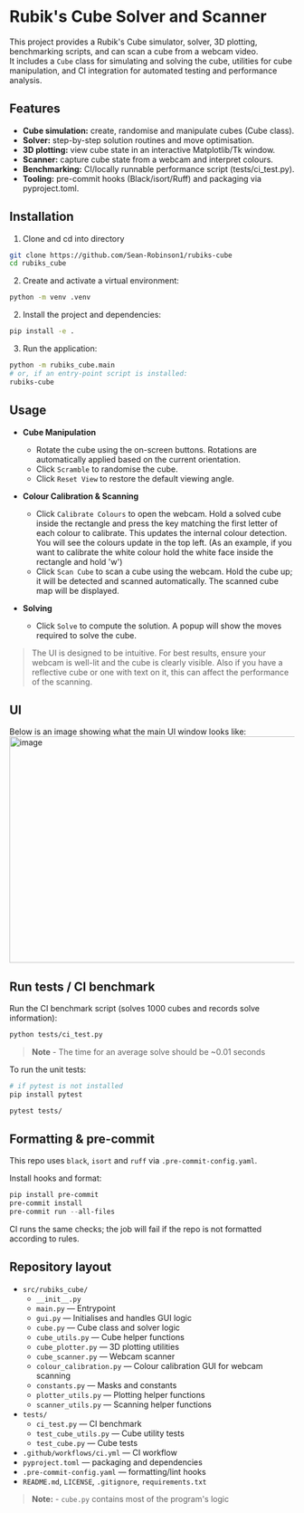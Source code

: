 # Rubik's Cube Solver and Scanner

This project provides a Rubik's Cube simulator, solver, 3D plotting, benchmarking scripts, and can scan a cube from a webcam video.  
It includes a `Cube` class for simulating and solving the cube, utilities for cube manipulation, and CI integration for automated testing and performance analysis.

## Features
- **Cube simulation:** create, randomise and manipulate cubes (Cube class).
- **Solver:** step-by-step solution routines and move optimisation.
- **3D plotting:** view cube state in an interactive Matplotlib/Tk window.
- **Scanner:** capture cube state from a webcam and interpret colours.
- **Benchmarking:** CI/locally runnable performance script (tests/ci_test.py).
- **Tooling:** pre-commit hooks (Black/isort/Ruff) and packaging via pyproject.toml.

## Installation
1. Clone and cd into directory
```bash
git clone https://github.com/Sean-Robinson1/rubiks-cube
cd rubiks_cube
```

2. Create and activate a virtual environment:
```bash
python -m venv .venv
```

2. Install the project and dependencies:
```bash
pip install -e .
```

3. Run the application:
```bash   
python -m rubiks_cube.main
# or, if an entry-point script is installed:
rubiks-cube
```

## Usage

- **Cube Manipulation**
  - Rotate the cube using the on-screen buttons. Rotations are automatically applied based on the current orientation.
  - Click `Scramble` to randomise the cube.
  - Click `Reset View` to restore the default viewing angle.

- **Colour Calibration & Scanning**
  - Click `Calibrate Colours` to open the webcam. Hold a solved cube inside the rectangle and press the key matching the first letter of each colour to calibrate. This updates the internal colour detection. You will see the colours update in the top left. (As an example, if you want to calibrate the white colour hold the white face inside the rectangle and hold 'w')
  - Click `Scan Cube` to scan a cube using the webcam. Hold the cube up; it will be detected and scanned automatically. The scanned cube map will be displayed.

- **Solving**
  - Click `Solve` to compute the solution. A popup will show the moves required to solve the cube.

> The UI is designed to be intuitive. For best results, ensure your webcam is well-lit and the cube is clearly visible. Also if you have a reflective cube or one with text on it, this can affect the performance of the scanning.

## UI

Below is an image showing what the main UI window looks like:
<img width="600" height="400" alt="image" src="https://github.com/user-attachments/assets/a30d6f0b-7677-43f9-a598-bee95ec1171f" />


## Run tests / CI benchmark
Run the CI benchmark script (solves 1000 cubes and records solve information):
```bash
python tests/ci_test.py
```

> **Note** - The time for an average solve should be ~0.01 seconds


To run the unit tests:
```bash
# if pytest is not installed
pip install pytest

pytest tests/
```

## Formatting & pre-commit
This repo uses `black`, `isort` and `ruff` via `.pre-commit-config.yaml`.

Install hooks and format:
```powershell
pip install pre-commit
pre-commit install
pre-commit run --all-files
```

CI runs the same checks; the job will fail if the repo is not formatted according to rules.

## Repository layout
- `src/rubiks_cube/`
  - `__init__.py`
  - `main.py`                — Entrypoint
  - `gui.py`                 — Initialises and handles GUI logic
  - `cube.py`                — Cube class and solver logic
  - `cube_utils.py`          — Cube helper functions
  - `cube_plotter.py`        — 3D plotting utilities
  - `cube_scanner.py`        — Webcam scanner
  - `colour_calibration.py`  — Colour calibration GUI for webcam scanning
  - `constants.py`           — Masks and constants
  - `plotter_utils.py`       — Plotting helper functions
  - `scanner_utils.py`       — Scanning helper functions
- `tests/`
  - `ci_test.py`             — CI benchmark
  - `test_cube_utils.py`     — Cube utility tests
  - `test_cube.py`           — Cube tests 
- `.github/workflows/ci.yml` — CI workflow
- `pyproject.toml`           — packaging and dependencies
- `.pre-commit-config.yaml`  — formatting/lint hooks
- `README.md`, `LICENSE`, `.gitignore`, `requirements.txt`

> **Note:** - `cube.py` contains most of the program's logic
